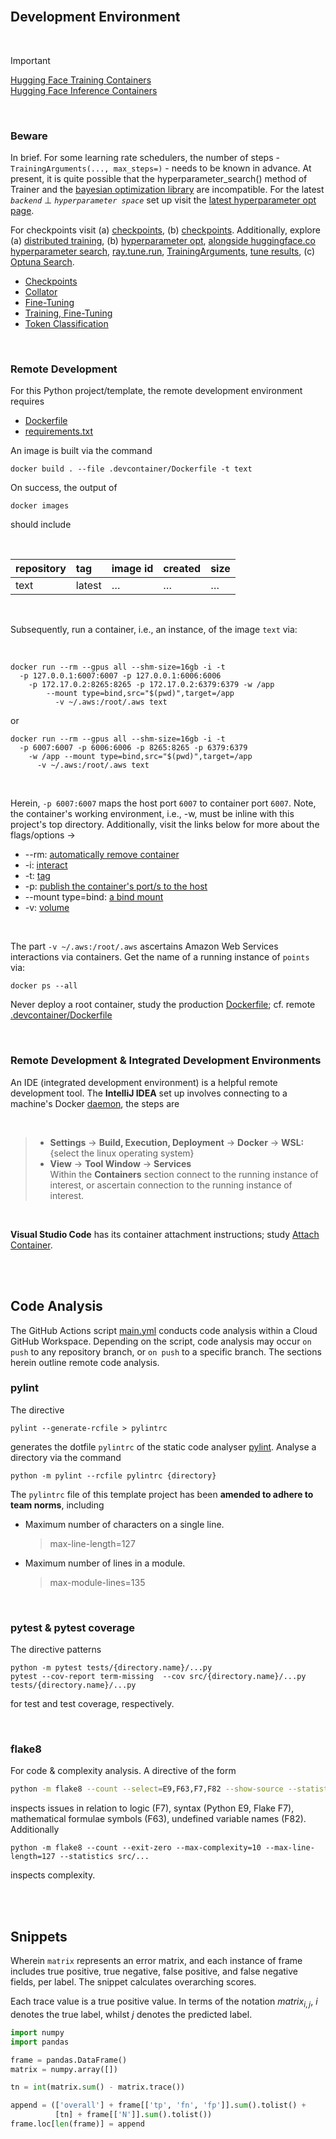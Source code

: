 <br>

## Development Environment

<br>

> [!IMPORTANT] 
> [Hugging Face Training Containers](https://github.com/aws/deep-learning-containers/blob/master/available_images.md#huggingface-training-containers)<br>
> [Hugging Face Inference Containers](https://github.com/aws/deep-learning-containers/blob/master/available_images.md#huggingface-inference-containers)

<br>

### Beware

In brief.  For some learning rate schedulers, the number of steps - `TrainingArguments(..., max_steps=)` -  needs to be known in advance.  At present, it is quite possible that the hyperparameter_search() method of Trainer and the <a href="https://pypi.org/project/bayesian-optimization/" target="_blank">bayesian optimization library</a> are incompatible.  For the latest _`backend`_ $\bot$ _`hyperparameter space`_ set up visit the <a href="https://github.com/huggingface/transformers/blob/main/docs/source/en/hpo_train.md" target="_blank">latest hyperparameter opt page</a>.

For checkpoints visit (a) [checkpoints](https://docs.ray.io/en/latest/train/user-guides/checkpoints.html), (b) [checkpoints](https://docs.ray.io/en/latest/train/getting-started-transformers.html#report-checkpoints-and-metrics).  Additionally, explore (a) [distributed training](https://docs.ray.io/en/latest/train/getting-started-transformers.html), (b) [hyperparameter opt](https://docs.ray.io/en/latest/tune/examples/pbt_transformers.html), [alongside huggingface.co hyperparameter search](https://huggingface.co/docs/transformers/v4.53.1/en/hpo_train), [ray.tune.run](https://docs.ray.io/en/latest/tune/api/doc/ray.tune.run.html), [TrainingArguments](https://huggingface.co/docs/transformers/v4.53.1/en/main_classes/trainer#transformers.TrainingArguments), [tune results](https://docs.ray.io/en/latest/tune/api/doc/ray.tune.Result.html), (c) [Optuna Search](https://docs.ray.io/en/latest/tune/api/doc/ray.tune.search.optuna.OptunaSearch.html).

* [Checkpoints](https://huggingface.co/docs/transformers/main/en/trainer#checkpoints)
* [Collator](https://huggingface.co/docs/transformers/main_classes/data_collator#transformers.DataCollatorForTokenClassification)
* [Fine-Tuning](https://docs.ray.io/en/latest/train/examples/transformers/huggingface_text_classification.html)
* [Training, Fine-Tuning](https://colab.research.google.com/github/huggingface/notebooks/blob/main/transformers_doc/en/training.ipynb)
* [Token Classification](https://colab.research.google.com/github/huggingface/notebooks/blob/main/examples/token_classification.ipynb)

<br>

### Remote Development

For this Python project/template, the remote development environment requires

* [Dockerfile](../.devcontainer/Dockerfile)
* [requirements.txt](../.devcontainer/requirements.txt)

An image is built via the command

```shell
docker build . --file .devcontainer/Dockerfile -t text
```

On success, the output of

```shell
docker images
```

should include

<br>

| repository | tag    | image id | created  | size     |
|:-----------|:-------|:---------|:---------|:---------|
| text       | latest | $\ldots$ | $\ldots$ | $\ldots$ |


<br>

Subsequently, run a container, i.e., an instance, of the image `text` via:

<br>

```shell
docker run --rm --gpus all --shm-size=16gb -i -t 
  -p 127.0.0.1:6007:6007 -p 127.0.0.1:6006:6006 
    -p 172.17.0.2:8265:8265 -p 172.17.0.2:6379:6379 -w /app 
	    --mount type=bind,src="$(pwd)",target=/app 
	      -v ~/.aws:/root/.aws text
```

or

```shell
docker run --rm --gpus all --shm-size=16gb -i -t 
  -p 6007:6007 -p 6006:6006 -p 8265:8265 -p 6379:6379  
    -w /app --mount type=bind,src="$(pwd)",target=/app 
      -v ~/.aws:/root/.aws text
```

<br>

Herein, `-p 6007:6007` maps the host port `6007` to container port `6007`.  Note, the container's working environment, i.e., -w, must be inline with this project's top directory.  Additionally, visit the links below for more about the flags/options $\rightarrow$

* --rm: [automatically remove container](https://docs.docker.com/engine/reference/commandline/run/#:~:text=a%20container%20exits-,%2D%2Drm,-Automatically%20remove%20the)
* -i: [interact](https://docs.docker.com/engine/reference/commandline/run/#:~:text=and%20reaps%20processes-,%2D%2Dinteractive,-%2C%20%2Di)
* -t: [tag](https://docs.docker.com/get-started/02_our_app/#:~:text=Finally%2C%20the-,%2Dt,-flag%20tags%20your)
* -p: [publish the container's port/s to the host](https://docs.docker.com/engine/reference/commandline/run/#:~:text=%2D%2Dpublish%20%2C-,%2Dp,-Publish%20a%20container%E2%80%99s)
* --mount type=bind: [a bind mount](https://docs.docker.com/engine/storage/bind-mounts/#syntax)
* -v: [volume](https://docs.docker.com/engine/storage/volumes/)

<br>

The part `-v ~/.aws:/root/.aws` ascertains Amazon Web Services interactions via containers. Get the name of a running instance of ``points`` via:

```shell
docker ps --all
```

Never deploy a root container, study the production [Dockerfile](../Dockerfile); cf. remote [.devcontainer/Dockerfile](../.devcontainer/Dockerfile)

<br>

### Remote Development & Integrated Development Environments

An IDE (integrated development environment) is a helpful remote development tool.  The **IntelliJ
IDEA** set up involves connecting to a machine's Docker [daemon](https://www.jetbrains.com/help/idea/docker.html#connect_to_docker), the steps are

<br>

> * **Settings** $\rightarrow$ **Build, Execution, Deployment** $\rightarrow$ **Docker** $\rightarrow$ **WSL:** {select the linux operating system}
> * **View** $\rightarrow$ **Tool Window** $\rightarrow$ **Services** <br>Within the **Containers** section connect to the running instance of interest, or ascertain connection to the running instance of interest.

<br>

**Visual Studio Code** has its container attachment instructions; study [Attach Container](https://code.visualstudio.com/docs/devcontainers/attach-container).


<br>
<br>


## Code Analysis

The GitHub Actions script [main.yml](../.github/workflows/main.yml) conducts code analysis within a Cloud GitHub Workspace.  Depending on the script, code analysis may occur `on push` to any repository branch, or `on push` to a specific branch.  The sections herein outline remote code analysis.

### pylint

The directive

```shell
pylint --generate-rcfile > pylintrc
```

generates the dotfile `pylintrc` of the static code analyser [pylint](https://pylint.pycqa.org/en/latest/user_guide/checkers/features.html).  Analyse a directory via the command

```shell
python -m pylint --rcfile pylintrc {directory}
```

The `pylintrc` file of this template project has been **amended to adhere to team norms**, including

* Maximum number of characters on a single line.
  > max-line-length=127

* Maximum number of lines in a module.
  > max-module-lines=135


<br>

### pytest & pytest coverage

The directive patterns

```shell
python -m pytest tests/{directory.name}/...py
pytest --cov-report term-missing  --cov src/{directory.name}/...py tests/{directory.name}/...py
```

for test and test coverage, respectively.

<br>

### flake8

For code & complexity analysis.  A directive of the form

```bash
python -m flake8 --count --select=E9,F63,F7,F82 --show-source --statistics src/...
```

inspects issues in relation to logic (F7), syntax (Python E9, Flake F7), mathematical formulae symbols (F63), undefined variable names (F82).  Additionally

```shell
python -m flake8 --count --exit-zero --max-complexity=10 --max-line-length=127 --statistics src/...
```

inspects complexity.

<br>
<br>

## Snippets

Wherein `matrix` represents an error matrix, and each instance of frame includes true positive, true negative, false positive, and false negative fields, per label.  The snippet calculates overarching scores.

Each trace value is a true positive value.  In terms of the notation $matrix_{i,j}$, $i$ denotes the true label, whilst $j$ denotes the predicted label. 

```python
import numpy
import pandas

frame = pandas.DataFrame()
matrix = numpy.array([])

tn = int(matrix.sum() - matrix.trace())

append = (['overall'] + frame[['tp', 'fn', 'fp']].sum().tolist() +
          [tn] + frame[['N']].sum().tolist())
frame.loc[len(frame)] = append
```


<br>
<br>

<br>
<br>

<br>
<br>

<br>
<br>

